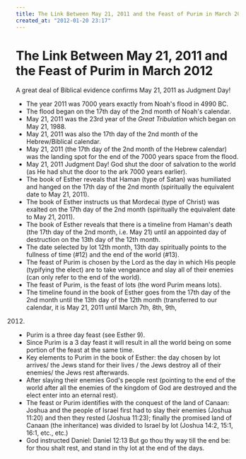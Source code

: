 ```yaml
---
title: The Link Between May 21, 2011 and the Feast of Purim in March 2012
created_at: "2012-01-20 23:17"
---
```


# The Link Between May 21, 2011 and the Feast of Purim in March 2012

A great deal of Biblical evidence confirms May 21, 2011 as Judgment Day!

* The year 2011 was 7000 years exactly from Noah's flood in 4990 BC.
* The flood began on the 17th day of the 2nd month of Noah's calendar.
* May 21, 2011 was the 23rd year of the *Great Tribulation* which began on May 21, 1988.
* May 21, 2011 was also the 17th day of the 2nd month of the Hebrew/Biblical calendar.
* May 21, 2011 (the 17th day of the 2nd month of the Hebrew calendar) was the landing spot for
the end of the 7000 years space from the flood.
* May 21, 2011 Judgment Day! God shut the door of salvation to the world (as He had shut the
door to the ark 7000 years earlier).
* The book of Esther reveals that Haman (type of Satan) was humiliated and hanged on the 17th
day of the 2nd month (spiritually the equivalent date to May 21, 2011).
* The book of Esther instructs us that Mordecai (type of Christ) was exalted on the 17th day of the
2nd month (spiritually the equivalent date to May 21, 2011).
* The book of Esther reveals that there is a timeline from Haman's death (the 17th day of the 2nd
month, i.e. May 21) until an appointed day of destruction on the 13th day of the 12th month.
* The date selected by lot 12th month, 13th day spiritually points to the fullness of time (#12) and
the end of the world (#13).
* The feast of Purim is chosen by the Lord as the day in which His people (typifying the elect) are
to take vengeance and slay all of their enemies (can only refer to the end of the world).
* The feast of Purim, is the feast of lots (the word Purim means lots).
* The timeline found in the book of Esther goes from the 17th day of the 2nd month until the 13th
day of the 12th month (transferred to our calendar, it is May 21, 2011 until March 7th, 8th, 9th,
2012.
* Purim is a three day feast (see Esther 9).
* Since Purim is a 3 day feast it will result in all the world being on some portion of the feast at the same time.
* Key elements to Purim in the book of Esther: the day chosen by lot arrives/ the Jews stand for
their lives / the Jews destroy all of their enemies/ the Jews rest afterwards.
* After slaying their enemies God's people rest (pointing to the end of the world after all the
enemies of the kingdom of God are destroyed and the elect enter into an eternal rest).
* The feast or Purim identifies with the conquest of the land of Canaan: Joshua and the people of
Israel first had to slay their enemies (Joshua 11:20) and then they rested (Joshua 11:23); finally
the promised land of Canaan (the inheritance) was divided to Israel by lot (Joshua 14:2, 15:1,
16:1, etc., etc.)
* God instructed Daniel: Daniel 12:13 But go thou thy way till the end be: for thou shalt rest, and
stand in thy lot at the end of the days.

